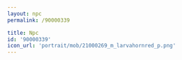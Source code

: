 ```yaml
---
layout: npc
permalink: /90000339

title: Npc
id: '90000339'
icon_url: 'portrait/mob/21000269_m_larvahornred_p.png'
---
```

